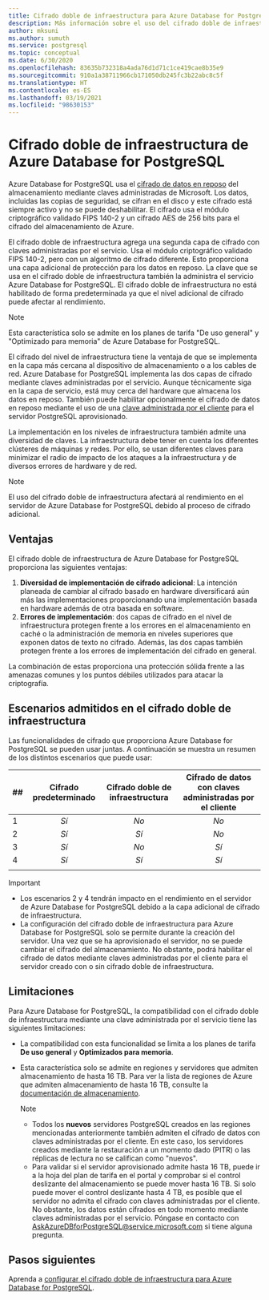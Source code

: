 ```yaml
---
title: Cifrado doble de infraestructura para Azure Database for PostgreSQL
description: Más información sobre el uso del cifrado doble de infraestructura para agregar una segunda capa de cifrado con claves administradas por el servicio.
author: mksuni
ms.author: sumuth
ms.service: postgresql
ms.topic: conceptual
ms.date: 6/30/2020
ms.openlocfilehash: 83635b732318a4ada76d1d71c1ce419cae8b35e9
ms.sourcegitcommit: 910a1a38711966cb171050db245fc3b22abc8c5f
ms.translationtype: HT
ms.contentlocale: es-ES
ms.lasthandoff: 03/19/2021
ms.locfileid: "98630153"
---
```

# <a name="azure-database-for-postgresql-infrastructure-double-encryption"></a>Cifrado doble de infraestructura de Azure Database for PostgreSQL

Azure Database for PostgreSQL usa el [cifrado de datos en reposo](concepts-security.md#at-rest) del almacenamiento mediante claves administradas de Microsoft. Los datos, incluidas las copias de seguridad, se cifran en el disco y este cifrado está siempre activo y no se puede deshabilitar. El cifrado usa el módulo criptográfico validado FIPS 140-2 y un cifrado AES de 256 bits para el cifrado del almacenamiento de Azure.

El cifrado doble de infraestructura agrega una segunda capa de cifrado con claves administradas por el servicio. Usa el módulo criptográfico validado FIPS 140-2, pero con un algoritmo de cifrado diferente. Esto proporciona una capa adicional de protección para los datos en reposo. La clave que se usa en el cifrado doble de infraestructura también la administra el servicio Azure Database for PostgreSQL. El cifrado doble de infraestructura no está habilitado de forma predeterminada ya que el nivel adicional de cifrado puede afectar al rendimiento.

> [!NOTE]
> Esta característica solo se admite en los planes de tarifa "De uso general" y "Optimizado para memoria" de Azure Database for PostgreSQL.

El cifrado del nivel de infraestructura tiene la ventaja de que se implementa en la capa más cercana al dispositivo de almacenamiento o a los cables de red. Azure Database for PostgreSQL implementa las dos capas de cifrado mediante claves administradas por el servicio. Aunque técnicamente siga en la capa de servicio, está muy cerca del hardware que almacena los datos en reposo. También puede habilitar opcionalmente el cifrado de datos en reposo mediante el uso de una [clave administrada por el cliente](concepts-data-encryption-postgresql.md) para el servidor PostgreSQL aprovisionado.  

La implementación en los niveles de infraestructura también admite una diversidad de claves. La infraestructura debe tener en cuenta los diferentes clústeres de máquinas y redes. Por ello, se usan diferentes claves para minimizar el radio de impacto de los ataques a la infraestructura y de diversos errores de hardware y de red. 

> [!NOTE]
> El uso del cifrado doble de infraestructura afectará al rendimiento en el servidor de Azure Database for PostgreSQL debido al proceso de cifrado adicional.

## <a name="benefits"></a>Ventajas

El cifrado doble de infraestructura de Azure Database for PostgreSQL proporciona las siguientes ventajas:

1. **Diversidad de implementación de cifrado adicional**: La intención planeada de cambiar al cifrado basado en hardware diversificará aún más las implementaciones proporcionando una implementación basada en hardware además de otra basada en software.
2. **Errores de implementación**: dos capas de cifrado en el nivel de infraestructura protegen frente a los errores en el almacenamiento en caché o la administración de memoria en niveles superiores que exponen datos de texto no cifrado. Además, las dos capas también protegen frente a los errores de implementación del cifrado en general.

La combinación de estas proporciona una protección sólida frente a las amenazas comunes y los puntos débiles utilizados para atacar la criptografía.

## <a name="supported-scenarios-with-infrastructure-double-encryption"></a>Escenarios admitidos en el cifrado doble de infraestructura

Las funcionalidades de cifrado que proporciona Azure Database for PostgreSQL se pueden usar juntas. A continuación se muestra un resumen de los distintos escenarios que puede usar:

|  ##   | Cifrado predeterminado | Cifrado doble de infraestructura | Cifrado de datos con claves administradas por el cliente  |
|:------|:------------------:|:--------------------------------:|:--------------------------------------------:|
| 1     | *Sí*              | *No*                             | *No*                                         |
| 2     | *Sí*              | *Sí*                            | *No*                                         |
| 3     | *Sí*              | *No*                             | *Sí*                                        |
| 4     | *Sí*              | *Sí*                            | *Sí*                                        |
|       |                    |                                  |                                              |

> [!Important]
> - Los escenarios 2 y 4 tendrán impacto en el rendimiento en el servidor de Azure Database for PostgreSQL debido a la capa adicional de cifrado de infraestructura.
> - La configuración del cifrado doble de infraestructura para Azure Database for PostgreSQL solo se permite durante la creación del servidor. Una vez que se ha aprovisionado el servidor, no se puede cambiar el cifrado del almacenamiento. No obstante, podrá habilitar el cifrado de datos mediante claves administradas por el cliente para el servidor creado con o sin cifrado doble de infraestructura.

## <a name="limitations"></a>Limitaciones

Para Azure Database for PostgreSQL, la compatibilidad con el cifrado doble de infraestructura mediante una clave administrada por el servicio tiene las siguientes limitaciones:

* La compatibilidad con esta funcionalidad se limita a los planes de tarifa **De uso general** y **Optimizados para memoria**.
* Esta característica solo se admite en regiones y servidores que admiten almacenamiento de hasta 16 TB. Para ver la lista de regiones de Azure que admiten almacenamiento de hasta 16 TB, consulte la [documentación de almacenamiento](concepts-pricing-tiers.md#storage).

    > [!NOTE]
    > - Todos los **nuevos** servidores PostgreSQL creados en las regiones mencionadas anteriormente también admiten el cifrado de datos con claves administradas por el cliente. En este caso, los servidores creados mediante la restauración a un momento dado (PITR) o las réplicas de lectura no se califican como "nuevos".
    > - Para validar si el servidor aprovisionado admite hasta 16 TB, puede ir a la hoja del plan de tarifa en el portal y comprobar si el control deslizante del almacenamiento se puede mover hasta 16 TB. Si solo puede mover el control deslizante hasta 4 TB, es posible que el servidor no admita el cifrado con claves administradas por el cliente. No obstante, los datos están cifrados en todo momento mediante claves administradas por el servicio. Póngase en contacto con AskAzureDBforPostgreSQL@service.microsoft.com si tiene alguna pregunta.

## <a name="next-steps"></a>Pasos siguientes

Aprenda a [configurar el cifrado doble de infraestructura para Azure Database for PostgreSQL](howto-double-encryption.md).
